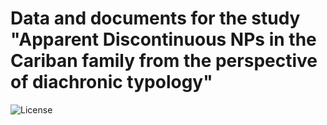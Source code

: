 # Data and documents for the study "Apparent Discontinuous NPs in the Cariban family from the perspective of diachronic typology"

![License](https://img.shields.io/github/license/fmatter/npdiscont)